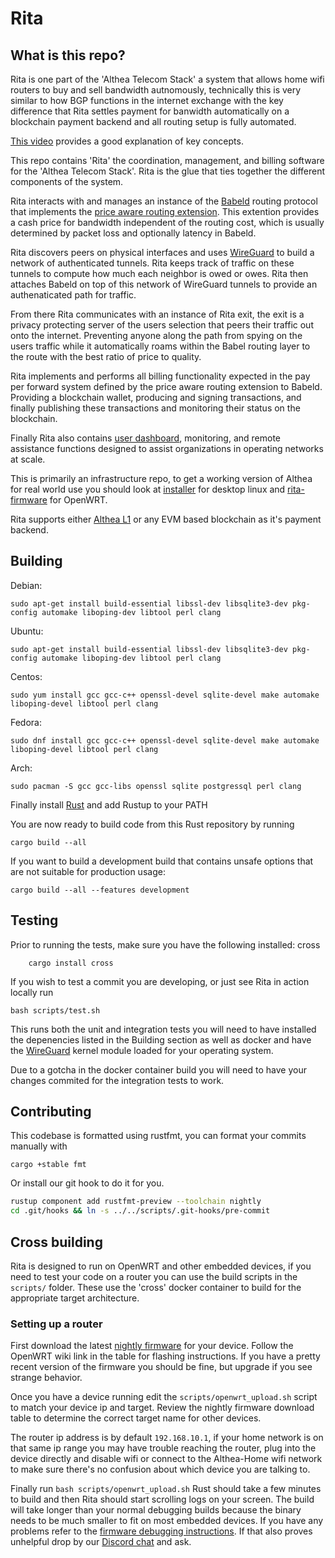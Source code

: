 # Rita

## What is this repo?

Rita is one part of the 'Althea Telecom Stack' a system that allows home wifi routers to buy and sell bandwidth autnomously, technically this is very similar to how BGP functions in the internet exchange with the key difference that Rita settles payment for banwidth automatically on a blockchain payment backend and all routing setup is fully automated.

[This video](https://www.youtube.com/watch?v=G4EKbgShyLw) provides a good explanation of key concepts.

This repo contains 'Rita' the coordination, management, and billing software for the 'Althea Telecom Stack'. Rita is the glue that ties together the different components of the system.

Rita interacts with and manages an instance of the [Babeld](https://github.com/althea-net/babeld) routing protocol that implements the [price aware routing extension](https://github.com/althea-net/babel-drafts/blob/master/draft-ietf-babel-price-propagation/draft-ietf-babel-price-propagation.xml). This extention provides a cash price for bandwidth independent of the routing cost, which is usually determined by packet loss and optionally latency in Babeld.

Rita discovers peers on physical interfaces and uses [WireGuard](https://www.wireguard.com/) to build a network of authenticated tunnels. Rita keeps track of traffic on these tunnels to compute how much each neighbor is owed or owes. Rita then attaches Babeld on top of this network of WireGuard tunnels to provide an authenaticated path for traffic.

From there Rita communicates with an instance of Rita exit, the exit is a privacy protecting server of the users selection that peers their traffic out onto the internet. Preventing anyone along the path from spying on the users traffic while it automatically roams within the Babel routing layer to the route with the best ratio of price to quality.

Rita implements and performs all billing functionality expected in the pay per forward system defined by the price aware routing extension to Babeld. Providing a blockchain wallet, producing and signing transactions, and finally publishing these transactions and monitoring their status on the blockchain.

Finally Rita also contains [user dashboard](https://github.com/althea-net/rita-dash), monitoring, and remote assistance functions designed to assist organizations in operating networks at scale.

This is primarily an infrastructure repo, to get a working version of Althea for real world use you should look at [installer](https://github.com/althea-net/rita-installer) for desktop linux and [rita-firmware](https://github.com/althea-net/rita-firmware) for OpenWRT.

Rita supports either [Althea L1](https://github.com/althea-net/althea-L1) or any EVM based blockchain as it's payment backend.

## Building

Debian:

    sudo apt-get install build-essential libssl-dev libsqlite3-dev pkg-config automake liboping-dev libtool perl clang

Ubuntu:

    sudo apt-get install build-essential libssl-dev libsqlite3-dev pkg-config automake liboping-dev libtool perl clang

Centos:

    sudo yum install gcc gcc-c++ openssl-devel sqlite-devel make automake liboping-devel libtool perl clang

Fedora:

    sudo dnf install gcc gcc-c++ openssl-devel sqlite-devel make automake liboping-devel libtool perl clang

Arch:

    sudo pacman -S gcc gcc-libs openssl sqlite postgressql perl clang

Finally install [Rust](https://www.rustup.rs/) and add Rustup to your PATH

You are now ready to build code from this Rust repository by running

    cargo build --all

If you want to build a development build that contains unsafe options that are not suitable for production usage:

    cargo build --all --features development

## Testing

Prior to running the tests, make sure you have the following installed: cross

```
    cargo install cross
```

If you wish to test a commit you are developing, or just see Rita in action locally run

    bash scripts/test.sh

This runs both the unit and integration tests you will need to have installed the depenencies listed in the Building section
as well as docker and have the [WireGuard](https://www.wireguard.com/install/) kernel module loaded for your operating system.

Due to a gotcha in the docker container build you will need to have your changes commited for the integration tests to work.

## Contributing

This codebase is formatted using rustfmt, you can format your commits manually with

    cargo +stable fmt

Or install our git hook to do it for you.

```sh
rustup component add rustfmt-preview --toolchain nightly
cd .git/hooks && ln -s ../../scripts/.git-hooks/pre-commit
```

## Cross building

Rita is designed to run on OpenWRT and other embedded devices, if you need to test your code on a router you can use the build scripts in the `scripts/` folder. These use the 'cross' docker container to build for the appropriate target architecture.

### Setting up a router

First download the latest [nightly firmware](https://github.com/althea-net/rita-firmware#is-this-where-i-get-althea) for your device. Follow the OpenWRT wiki link in the table for flashing instructions. If you have a pretty recent version of the firmware you should be fine, but upgrade if you see strange behavior.

Once you have a device running edit the `scripts/openwrt_upload.sh` script to match your device ip and target. Review the nightly firmware download table to determine the correct target name for other devices.

The router ip address is by default `192.168.10.1`, if your home network is on that same ip range you may have trouble reaching the router, plug into the device directly and disable wifi or connect to the Althea-Home wifi network to make sure there's no confusion about which device you are talking to.

Finally run `bash scripts/openwrt_upload.sh` Rust should take a few minutes to build and then Rita should start scrolling logs on your screen. The build will take longer than your normal debugging builds because the binary needs to be much smaller to fit on most embedded devices. If you have any problems refer to the [firmware debugging instructions](https://github.com/althea-mesh/althea-firmware#so-i-flashed-the-firmware-what-do-i-do-now). If that also proves unhelpful drop by our [Discord chat](https://discord.gg/hHx7HxcycF) and ask.
